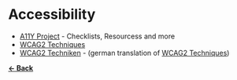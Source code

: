 Accessibility
=============

- [A11Y Project](http://a11yproject.com/) - Checklists, Resourcess and more
- [WCAG2 Techniques](http://www.w3.org/TR/2012/NOTE-WCAG20-TECHS-20120103/)
- [WCAG2 Techniken](http://www.einfach-fuer-alle.de/wcag2.0/uebersetzungen/WCAG20-TECHS/) - (german translation of [WCAG2 Techniques](http://www.w3.org/TR/2012/NOTE-WCAG20-TECHS-20120103/))

**[← Back](README.md)**